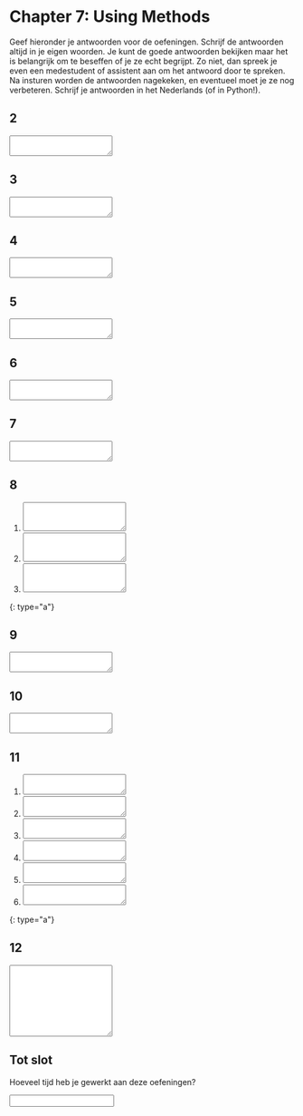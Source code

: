 # Chapter 7: Using Methods

Geef hieronder je antwoorden voor de oefeningen. Schrijf de antwoorden altijd in je eigen woorden. Je kunt de goede antwoorden bekijken maar het is belangrijk om te beseffen of je ze echt begrijpt. Zo niet, dan spreek je even een medestudent of assistent aan om het antwoord door te spreken. Na insturen worden de antwoorden nagekeken, en eventueel moet je ze nog verbeteren. Schrijf je antwoorden in het Nederlands (of in Python!).

## 2

<textarea name="form[q2]" rows="2" required></textarea>

## 3

<textarea name="form[q3]" rows="2" required></textarea>

## 4

<textarea name="form[q4]" rows="2" required></textarea>

## 5

<textarea name="form[q5]" rows="2" required></textarea>

## 6

<textarea name="form[q6]" rows="2" required></textarea>

## 7

<textarea name="form[q7]" rows="2" required></textarea>

## 8

1. <textarea name="form[q8a]" rows="3" required></textarea>
2. <textarea name="form[q8b]" rows="3" required></textarea>
3. <textarea name="form[q8c]" rows="3" required></textarea>
{: type="a"}

## 9

<textarea name="form[q9]" rows="2" required></textarea>

## 10

<textarea name="form[q10]" rows="2" required></textarea>

## 11

1. <textarea name="form[q11a]" rows="2" required></textarea>
2. <textarea name="form[q11b]" rows="2" required></textarea>
3. <textarea name="form[q11c]" rows="2" required></textarea>
3. <textarea name="form[q11d]" rows="2" required></textarea>
3. <textarea name="form[q11e]" rows="2" required></textarea>
3. <textarea name="form[q11f]" rows="2" required></textarea>
{: type="a"}

## 12

<textarea name="form[q12]" rows="8" required></textarea>

## Tot slot

Hoeveel tijd heb je gewerkt aan deze oefeningen?

<input name="form[qTime]" type="text" required>
